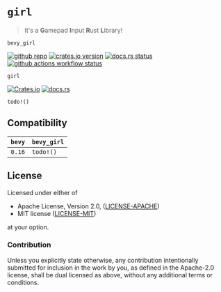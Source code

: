 # `girl`

> It's a **G**amepad **I**nput **R**ust **L**ibrary!

`bevy_girl`

[![github repo](https://img.shields.io/badge/github-zohnannor/girl-946d8c?style=for-the-badge&logo=github)](https://github.com/zohnannor/girl)
[![crates.io version](https://img.shields.io/crates/v/bevy_girl?style=for-the-badge&logo=rust)](https://crates.io/crates/bevy_girl)
[![docs.rs status](https://img.shields.io/docsrs/bevy_girl/latest?style=for-the-badge&logo=docsdotrs)](https://docs.rs/bevy_girl)
[![github actions workflow status](https://img.shields.io/github/actions/workflow/status/zohnannor/bevy_girl/ci.yml?branch=main&style=for-the-badge&logo=github)](https://github.com/zohnannor/girl/actions/workflows/ci.yml)

`girl`

[![Crates.io](https://img.shields.io/crates/v/girl?style=for-the-badge&logo=rust)](https://crates.io/crates/girl)
[![docs.rs](https://img.shields.io/docsrs/girl/latest?style=for-the-badge&logo=docsdotrs)](https://docs.rs/girl)

`todo!()`

## Compatibility

| `bevy` | `bevy_girl` |
| ------ | ----------- |
| `0.16` | `todo!()`   |

## License

Licensed under either of

-   Apache License, Version 2.0, ([LICENSE-APACHE](LICENSE-APACHE))
-   MIT license ([LICENSE-MIT](LICENSE-MIT))

at your option.

### Contribution

Unless you explicitly state otherwise, any contribution intentionally
submitted for inclusion in the work by you, as defined in the Apache-2.0
license, shall be dual licensed as above, without any additional terms or
conditions.
